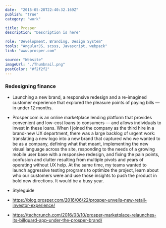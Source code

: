 ```yaml
---
date:  "2015-05-28T22:40:32.169Z"
publish: "true" 
category: "work"

title: Prosper
description: "Description is here"

role: "Development, Branding, Design System"
tools: "AngularJS, scsss, Javascript, webpack"
link: "www.prosper.com"

source: "Website"
imageUrl: "./Thumbnail.png"
postColor: "#f2f2f2"
---
```


### Redesigning finance

- Launching a new brand, a responsive redesign and a re-imagined customer experience that explored the pleasure points of paying bills — in under 12 months.

- Prosper.com is an online marketplace lending platform that provides convenient and low-cost loans to consumers — and allows individuals to invest in these loans. When I joined the company as the third hire in a brand-new UX department, there was a large backlog of urgent work: translating a new logo into a new brand that captured who we wanted to be as a company, defining what that meant, implementing the new visual language across the site, responding to the needs of a growing mobile user base with a responsive redesign, and fixing the pain points, confusion and clutter resulting from multiple pivots and years of operating without UX help. At the same time, my teams wanted to launch aggressive testing programs to optimize the project, learn about who our customers were and use those insights to push the product in bold new directions. It would be a busy year.

- Styleguide

- https://blog.prosper.com/2016/06/22/prosper-unveils-new-retail-investor-experience/
- https://techcrunch.com/2016/03/10/prosper-marketplace-relaunches-its-billguard-app-under-the-prosper-brand/
